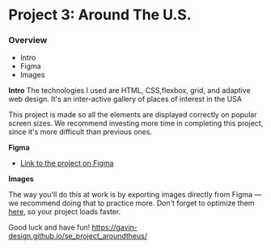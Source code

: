 # Project 3: Around The U.S.

### Overview

- Intro
- Figma
- Images

**Intro**
The technologies I used are HTML, CSS,flexbox, grid, and adaptive web design.
It's an inter-active gallery of places of interest in the USA

This project is made so all the elements are displayed correctly on popular screen sizes. We recommend investing more time in completing this project, since it's more difficult than previous ones.

**Figma**

- [Link to the project on Figma](https://www.figma.com/file/ii4xxsJ0ghevUOcssTlHZv/Sprint-3%3A-Around-the-US?node-id=0%3A1)

**Images**

The way you'll do this at work is by exporting images directly from Figma — we recommend doing that to practice more. Don't forget to optimize them [here](https://tinypng.com/), so your project loads faster.

Good luck and have fun!
https://gavin-design.github.io/se_project_aroundtheus/
